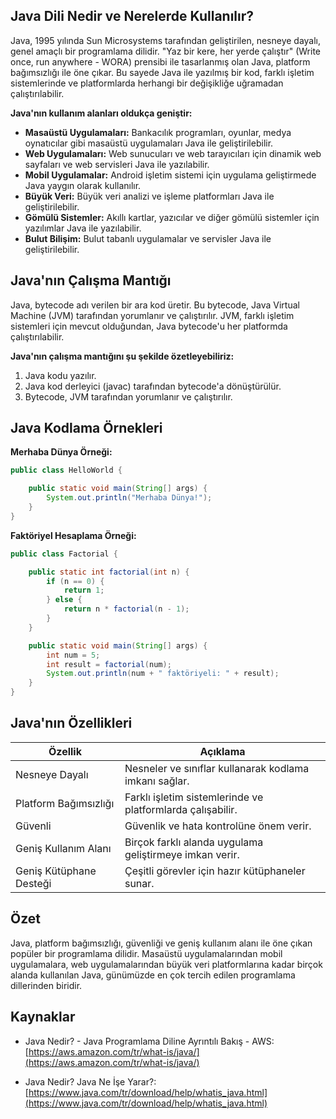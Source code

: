 ## Java Dili Nedir ve Nerelerde Kullanılır?

Java, 1995 yılında Sun Microsystems tarafından geliştirilen, nesneye dayalı, genel amaçlı bir programlama dilidir. "Yaz bir kere, her yerde çalıştır" (Write once, run anywhere - WORA) prensibi ile tasarlanmış olan Java, platform bağımsızlığı ile öne çıkar. Bu sayede Java ile yazılmış bir kod, farklı işletim sistemlerinde ve platformlarda herhangi bir değişikliğe uğramadan çalıştırılabilir.

**Java'nın kullanım alanları oldukça geniştir:**

* **Masaüstü Uygulamaları:** Bankacılık programları, oyunlar, medya oynatıcılar gibi masaüstü uygulamaları Java ile geliştirilebilir.
* **Web Uygulamaları:** Web sunucuları ve web tarayıcıları için dinamik web sayfaları ve web servisleri Java ile yazılabilir.
* **Mobil Uygulamalar:** Android işletim sistemi için uygulama geliştirmede Java yaygın olarak kullanılır.
* **Büyük Veri:** Büyük veri analizi ve işleme platformları Java ile geliştirilebilir.
* **Gömülü Sistemler:** Akıllı kartlar, yazıcılar ve diğer gömülü sistemler için yazılımlar Java ile yazılabilir.
* **Bulut Bilişim:** Bulut tabanlı uygulamalar ve servisler Java ile geliştirilebilir.

## Java'nın Çalışma Mantığı

Java, bytecode adı verilen bir ara kod üretir. Bu bytecode, Java Virtual Machine (JVM) tarafından yorumlanır ve çalıştırılır. JVM, farklı işletim sistemleri için mevcut olduğundan, Java bytecode'u her platformda çalıştırılabilir.

**Java'nın çalışma mantığını şu şekilde özetleyebiliriz:**

1. Java kodu yazılır.
2. Java kod derleyici (javac) tarafından bytecode'a dönüştürülür.
3. Bytecode, JVM tarafından yorumlanır ve çalıştırılır.

## Java Kodlama Örnekleri

**Merhaba Dünya Örneği:**

```java
public class HelloWorld {

    public static void main(String[] args) {
        System.out.println("Merhaba Dünya!");
    }
}
```

**Faktöriyel Hesaplama Örneği:**

```java
public class Factorial {

    public static int factorial(int n) {
        if (n == 0) {
            return 1;
        } else {
            return n * factorial(n - 1);
        }
    }

    public static void main(String[] args) {
        int num = 5;
        int result = factorial(num);
        System.out.println(num + " faktöriyeli: " + result);
    }
}
```

## Java'nın Özellikleri

| Özellik | Açıklama |
|---|---|
| Nesneye Dayalı | Nesneler ve sınıflar kullanarak kodlama imkanı sağlar. |
| Platform Bağımsızlığı | Farklı işletim sistemlerinde ve platformlarda çalışabilir. |
| Güvenli | Güvenlik ve hata kontrolüne önem verir. |
| Geniş Kullanım Alanı | Birçok farklı alanda uygulama geliştirmeye imkan verir. |
| Geniş Kütüphane Desteği | Çeşitli görevler için hazır kütüphaneler sunar. |

## Özet

Java, platform bağımsızlığı, güvenliği ve geniş kullanım alanı ile öne çıkan popüler bir programlama dilidir. Masaüstü uygulamalarından mobil uygulamalara, web uygulamalarından büyük veri platformlarına kadar birçok alanda kullanılan Java, günümüzde en çok tercih edilen programlama dillerinden biridir.

## Kaynaklar

* Java Nedir? - Java Programlama Diline Ayrıntılı Bakış - AWS: [https://aws.amazon.com/tr/what-is/java/](https://aws.amazon.com/tr/what-is/java/)

* Java Nedir? Java Ne İşe Yarar?: [https://www.java.com/tr/download/help/whatis_java.html](https://www.java.com/tr/download/help/whatis_java.html)
